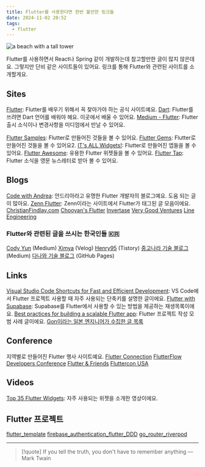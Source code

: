 ```yaml
---
title: Flutter를 사용한다면 한번 볼만한 링크들
date: 2024-11-02 20:52
tags:
  - flutter
---
```


![a beach with a tall tower](https://images.unsplash.com/photo-1663052721581-59b01a205f33?w=900&auto=format&fit=crop&q=60&ixlib=rb-4.0.3&ixid=M3wxMjA3fDB8MHxzZWFyY2h8Mjd8fHBlZXJ8ZW58MHx8MHx8fDI%3D&ixlib=rb-4.0.3&q=85&w=768&h=432)

Flutter를 사용하면서 React나 Spring 같이 개발하는데 참고할만한 글이 많지 않은데요.
그렇지만 단비 같은 사이트들이 있어요. 링크를 통해 Flutter와 관련된 사이트를 소개할게요.

## Sites
[Flutter](https://flutter.dev/): Flutter를 배우기 위해서 꼭 찾아가야 하는 공식 사이트예요.
[Dart](https://dart.dev/): Flutter를 쓰려면 Dart 언어를 배워야 해요. 이곳에서 배울 수 있어요.
[Medium - Flutter](https://medium.com/flutter): Flutter 출시 소식이나 변경사항을 미디엄에서 만날 수 있어요.

[Flutter Samples](https://flutter.github.io/samples/): Flutter로 만들어진 것들을 볼 수 있어요.
[Flutter Gems](https://fluttergems.dev/): Flutter로 만들어진 것들을 볼 수 있어요2.
[IT's ALL Widgets!](https://itsallwidgets.com/): Flutter로 만들어진 앱들을 볼 수 있어요.
[Flutter Awesome](https://flutterawesome.com/): 유용한 Flutter 위젯들을 볼 수 있어요.
[Flutter Tap](https://fluttertap.com/archive/): Flutter 소식을 영문 뉴스레터로 받아 볼 수 있어요.
## Blogs
[Code with Andrea](https://codewithandrea.com/): 안드리아라고 유명한 Flutter 개발자의 블로그예요. 도움 되는 글이 많아요.
[Zenn Flutter](https://zenn.dev/topics/flutter): Zenn이라는 사이트에서 Flutter가 태그된 글 모음이에요.
[ChristianFindlay.com](https://www.christianfindlay.com/category/flutter/)
[Chooyan's Flutter](https://chooyan.hashnode.dev/)
[Invertase](https://invertase.io/blog/category/flutter)
[Very Good Ventures](https://verygood.ventures/tags/flutter)
[Line Engineering](https://engineering.linecorp.com/ko/blog/tag/Flutter)
### Flutter와 관련된 글을 쓰시는 한국인들 🇰🇷
[Cody Yun](https://medium.com/@cody.yun) (Medium)
[Ximya](https://velog.io/@ximya_hf/) (Velog)
[Henry95](https://rlg1133.tistory.com/) (Tistory)
[중고나라 기술 블로그](https://teamblog.joonggonara.co.kr/tagged/flutter) (Medium)
[다나와 기술 블로그](https://danawalab.github.io/category/Flutter.html) (GitHub Pages)
## Links
[Visual Studio Code Shortcuts for Fast and Efficient Development](https://medium.com/flutter-community/flutter-visual-studio-code-shortcuts-for-fast-and-efficient-development-7235bc6c3b7d): VS Code에서 Flutter 프로젝트 사용할 때 자주 사용되는 단축키를 설명한 글이에요.
[Flutter with Supabase](https://www.youtube.com/watch?v=F2j6Q-4nLEE&list=PL5S4mPUpp4OtkMf5LNDLXdTcAp1niHjoL&ab_channel=Supabase): Supabase를 Flutter에서 사용할 수 있는 방법을 제공하는 재생목록이에요.
[Best practices for building a scalable Flutter app](https://career.proxify.io/article/best-practices-for-building-a-scalable-flutter-app): Flutter 프로젝트 작성 모범 사례 글이에요.
[Gon이라는 일본 엔지니어가 수집한 글 목록](https://masashiii.medium.com/list/reading-list)
## Conference
지역별로 만들어진 Flutter 행사 사이트예요.
[Flutter Connection](https://flutterconnection.io/)
[FlutterFlow Developers Conference](https://ffdc.io/)
[Flutter & Friends](https://www.flutterfriends.dev/)
[Fluttercon USA](https://flutterconusa.dev/)
## Videos
[Top 35 Flutter Widgets](https://youtu.be/M9J-JJOuyE0?si=LQmzEDTfKVXSnk_K): 자주 사용되는 위젯을 소개한 영상이에요.
## Flutter 프로젝트
[flutter_template](https://github.com/wednesday-solutions/flutter_template)
[firebase_authentication_flutter_DDD](https://github.com/pythonhubdev/firebase_authentication_flutter_DDD)
[go_router_riverpod](https://github.com/lucavenir/go_router_riverpod)

---

> [!quote] If you tell the truth, you don't have to remember anything
> — Mark Twain
